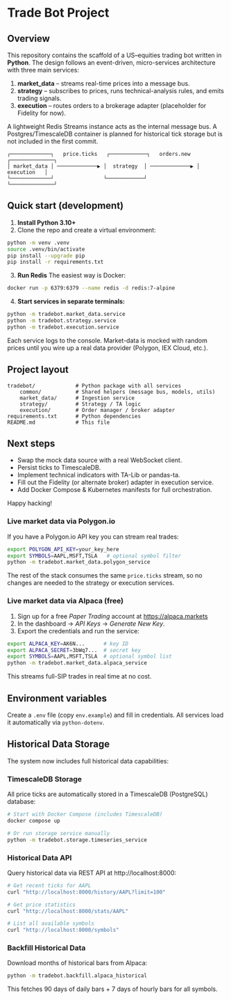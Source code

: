 # Trade Bot Project

## Overview

This repository contains the scaffold of a US–equities trading bot written in **Python**.  The design follows an event-driven, micro-services architecture with three main services:

1. **market_data** – streams real-time prices into a message bus.
2. **strategy** – subscribes to prices, runs technical-analysis rules, and emits trading signals.
3. **execution** – routes orders to a brokerage adapter (placeholder for Fidelity for now).

A lightweight Redis Streams instance acts as the internal message bus.  A Postgres/TimescaleDB container is planned for historical tick storage but is not included in the first commit.

```
┌─────────────┐   price.ticks   ┌────────────┐   orders.new   ┌──────────────┐
│ market_data │ ─────────────▶ │  strategy  │ ─────────────▶ │  execution   │
└─────────────┘                └────────────┘                └──────────────┘
```

## Quick start (development)

1. **Install Python 3.10+**
2. Clone the repo and create a virtual environment:

```bash
python -m venv .venv
source .venv/bin/activate
pip install --upgrade pip
pip install -r requirements.txt
```

3. **Run Redis**
   The easiest way is Docker:

```bash
docker run -p 6379:6379 --name redis -d redis:7-alpine
```

4. **Start services in separate terminals:**

```bash
python -m tradebot.market_data.service
python -m tradebot.strategy.service
python -m tradebot.execution.service
```

Each service logs to the console.  Market-data is mocked with random prices until you wire up a real data provider (Polygon, IEX Cloud, etc.).

## Project layout

```
tradebot/             # Python package with all services
    common/           # Shared helpers (message bus, models, utils)
    market_data/      # Ingestion service
    strategy/         # Strategy / TA logic
    execution/        # Order manager / broker adapter
requirements.txt      # Python dependencies
README.md             # This file
```

## Next steps

* Swap the mock data source with a real WebSocket client.
* Persist ticks to TimescaleDB.
* Implement technical indicators with TA-Lib or pandas-ta.
* Fill out the Fidelity (or alternate broker) adapter in execution service.
* Add Docker Compose & Kubernetes manifests for full orchestration.

Happy hacking! 

### Live market data via Polygon.io

If you have a Polygon.io API key you can stream real trades:

```bash
export POLYGON_API_KEY=your_key_here
export SYMBOLS=AAPL,MSFT,TSLA   # optional symbol filter
python -m tradebot.market_data.polygon_service
```

The rest of the stack consumes the same `price.ticks` stream, so no changes
are needed to the strategy or execution services. 

### Live market data via Alpaca (free)

1. Sign up for a free *Paper Trading* account at https://alpaca.markets
2. In the dashboard → *API Keys* → *Generate New Key*.
3. Export the credentials and run the service:

```bash
export ALPACA_KEY=AK6N...      # key ID
export ALPACA_SECRET=3bWq7...  # secret key
export SYMBOLS=AAPL,MSFT,TSLA  # optional symbol list
python -m tradebot.market_data.alpaca_service
```

This streams full-SIP trades in real time at no cost. 

## Environment variables

Create a `.env` file (copy `env.example`) and fill in credentials.  All
services load it automatically via `python-dotenv`. 

## Historical Data Storage

The system now includes full historical data capabilities:

### TimescaleDB Storage
All price ticks are automatically stored in a TimescaleDB (PostgreSQL) database:

```bash
# Start with Docker Compose (includes TimescaleDB)
docker compose up

# Or run storage service manually
python -m tradebot.storage.timeseries_service
```

### Historical Data API
Query historical data via REST API at http://localhost:8000:

```bash
# Get recent ticks for AAPL
curl "http://localhost:8000/history/AAPL?limit=100"

# Get price statistics
curl "http://localhost:8000/stats/AAPL"

# List all available symbols
curl "http://localhost:8000/symbols"
```

### Backfill Historical Data
Download months of historical bars from Alpaca:

```bash
python -m tradebot.backfill.alpaca_historical
```

This fetches 90 days of daily bars + 7 days of hourly bars for all symbols. 